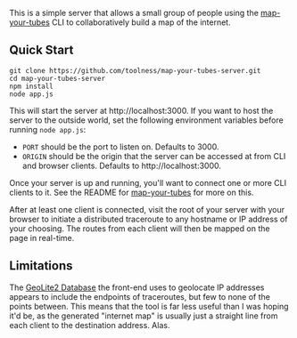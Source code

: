 This is a simple server that allows a small group of people using the
[map-your-tubes][] CLI to collaboratively build a map of the internet.

## Quick Start

```
git clone https://github.com/toolness/map-your-tubes-server.git
cd map-your-tubes-server
npm install
node app.js
```

This will start the server at http://localhost:3000. If you want to
host the server to the outside world, set the following environment
variables before running `node app.js`:

* `PORT` should be the port to listen on. Defaults to 3000.
* `ORIGIN` should be the origin that the server can be accessed at
  from CLI and browser clients. Defaults to http://localhost:3000.

Once your server is up and running, you'll want to connect one or
more CLI clients to it. See the README for [map-your-tubes][] for
more on this.

After at least one client is connected, visit the root of your server
with your browser to initiate a distributed traceroute to any
hostname or IP address of your choosing. The routes from each client
will then be mapped on the page in real-time.

## Limitations

The [GeoLite2 Database][] the front-end uses to geolocate IP addresses
appears to include the endpoints of traceroutes, but few to
none of the points between. This means that the tool is far less useful
than I was hoping it'd be, as the generated "internet map" is usually
just a straight line from each client to the destination address. Alas.

  [map-your-tubes]: https://github.com/toolness/map-your-tubes
  [GeoLite2 Database]: http://dev.maxmind.com/geoip/geoip2/geolite2/
